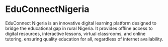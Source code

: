 # EduConnectNigeria
EduConnect Nigeria is an innovative digital learning platform designed to bridge the educational gap in rural Nigeria. It provides offline access to digital resources, interactive lessons, virtual classrooms, and online tutoring, ensuring quality education for all, regardless of internet availability.
